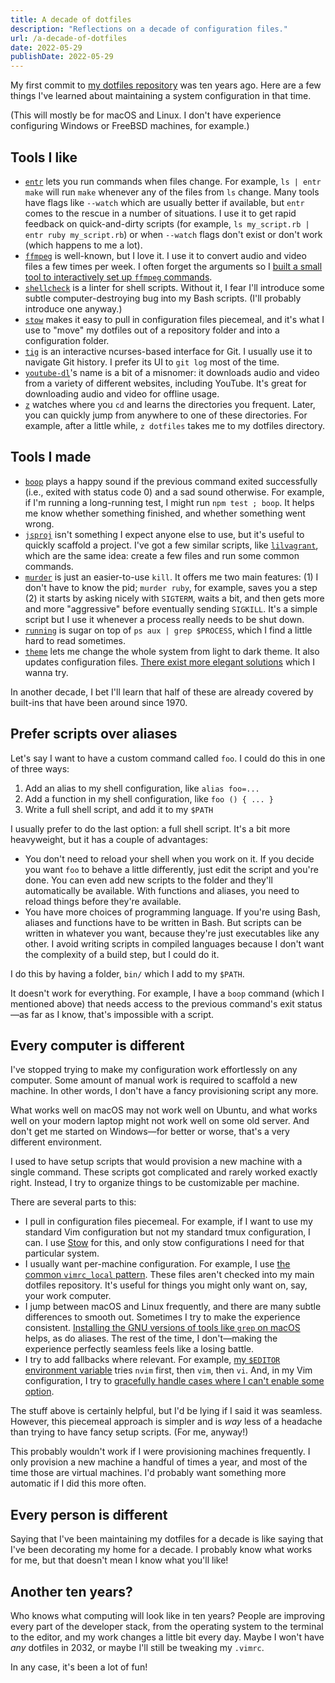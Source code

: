 ```yaml
---
title: A decade of dotfiles
description: "Reflections on a decade of configuration files."
url: /a-decade-of-dotfiles
date: 2022-05-29
publishDate: 2022-05-29
---
```


My first commit to [my dotfiles repository][0] was ten years ago. Here are a few things I've learned about maintaining a system configuration in that time.

(This will mostly be for macOS and Linux. I don't have experience configuring Windows or FreeBSD machines, for example.)

## Tools I like

- [`entr`](https://eradman.com/entrproject/) lets you run commands when files change. For example, `ls | entr make` will run `make` whenever any of the files from `ls` change. Many tools have flags like `--watch` which are usually better if available, but `entr` comes to the rescue in a number of situations. I use it to get rapid feedback on quick-and-dirty scripts (for example, `ls my_script.rb | entr ruby my_script.rb`) or when `--watch` flags don't exist or don't work (which happens to me a lot).
- [`ffmpeg`](https://ffmpeg.org/) is well-known, but I love it. I use it to convert audio and video files a few times per week. I often forget the arguments so I [built a small tool to interactively set up `ffmpeg` commands](https://evanhahn.github.io/ffmpeg-buddy/).
- [`shellcheck`](https://www.shellcheck.net/) is a linter for shell scripts. Without it, I fear I'll introduce some subtle computer-destroying bug into my Bash scripts. (I'll probably introduce one anyway.)
- [`stow`](https://www.gnu.org/software/stow/) makes it easy to pull in configuration files piecemeal, and it's what I use to "move" my dotfiles out of a repository folder and into a configuration folder.
- [`tig`](https://jonas.github.io/tig/) is an interactive ncurses-based interface for Git. I usually use it to navigate Git history. I prefer its UI to `git log` most of the time.
- [`youtube-dl`](https://youtube-dl.org/)'s name is a bit of a misnomer: it downloads audio and video from a variety of different websites, including YouTube. It's great for downloading audio and video for offline usage.
- [`z`](https://github.com/rupa/z) watches where you `cd` and learns the directories you frequent. Later, you can quickly jump from anywhere to one of these directories. For example, after a little while, `z dotfiles` takes me to my dotfiles directory.

## Tools I made

- [`boop`](https://gitlab.com/EvanHahn/dotfiles/-/blob/ece393e625bb8254fe05774df33bb5af8a73d7e7/home/zsh/.config/zsh/aliases.zsh#L48-56) plays a happy sound if the previous command exited successfully (i.e., exited with status code 0) and a sad sound otherwise. For example, if I'm running a long-running test, I might run `npm test ; boop`. It helps me know whether something finished, and whether something went wrong.
- [`jsproj`](https://gitlab.com/EvanHahn/dotfiles/-/blob/ece393e625bb8254fe05774df33bb5af8a73d7e7/home/bin/bin/jsproj) isn't something I expect anyone else to use, but it's useful to quickly scaffold a project. I've got a few similar scripts, like [`lilvagrant`](https://gitlab.com/EvanHahn/dotfiles/-/blob/ece393e625bb8254fe05774df33bb5af8a73d7e7/home/bin/bin/lilvagrant), which are the same idea: create a few files and run some common commands.
- [`murder`](https://gitlab.com/EvanHahn/dotfiles/-/blob/ece393e625bb8254fe05774df33bb5af8a73d7e7/home/bin/bin/murder) is just an easier-to-use `kill`. It offers me two main features: (1) I don't have to know the pid; `murder ruby`, for example, saves you a step (2) it starts by asking nicely with `SIGTERM`, waits a bit, and then gets more and more "aggressive" before eventually sending `SIGKILL`. It's a simple script but I use it whenever a process really needs to be shut down.
- [`running`](https://gitlab.com/EvanHahn/dotfiles/-/blob/ece393e625bb8254fe05774df33bb5af8a73d7e7/home/bin/bin/running) is sugar on top of `ps aux | grep $PROCESS`, which I find a little hard to read sometimes.
- [`theme`](https://gitlab.com/EvanHahn/dotfiles/-/blob/ece393e625bb8254fe05774df33bb5af8a73d7e7/home/bin/bin/theme) lets me change the whole system from light to dark theme. It also updates configuration files. [There exist more elegant solutions](https://arslan.io/2021/02/15/automatic-dark-mode-for-terminal-applications/) which I wanna try.

In another decade, I bet I'll learn that half of these are already covered by built-ins that have been around since 1970.

## Prefer scripts over aliases

Let's say I want to have a custom command called `foo`. I could do this in one of three ways:

1. Add an alias to my shell configuration, like `alias foo=...`
1. Add a function in my shell configuration, like `foo () { ... }`
1. Write a full shell script, and add it to my `$PATH`

I usually prefer to do the last option: a full shell script. It's a bit more heavyweight, but it has a couple of advantages:

- You don't need to reload your shell when you work on it. If you decide you want `foo` to behave a little differently, just edit the script and you're done. You can even add new scripts to the folder and they'll automatically be available. With functions and aliases, you need to reload things before they're available.
- You have more choices of programming language. If you're using Bash, aliases and functions have to be written in Bash. But scripts can be written in whatever you want, because they're just executables like any other. I avoid writing scripts in compiled languages because I don't want the complexity of a build step, but I could do it.

I do this by having a folder, `bin/` which I add to my `$PATH`.

It doesn't work for everything. For example, I have a `boop` command (which I mentioned above) that needs access to the previous command's exit status—as far as I know, that's impossible with a script.

## Every computer is different

I've stopped trying to make my configuration work effortlessly on any computer. Some amount of manual work is required to scaffold a new machine. In other words, I don't have a fancy provisioning script any more.

What works well on macOS may not work well on Ubuntu, and what works well on your modern laptop might not work well on some old server. And don't get me started on Windows—for better or worse, that's a very different environment.

I used to have setup scripts that would provision a new machine with a single command. These scripts got complicated and rarely worked exactly right. Instead, I try to organize things to be customizable per machine.

There are several parts to this:

- I pull in configuration files piecemeal. For example, if I want to use my standard Vim configuration but not my standard tmux configuration, I can. I use [Stow](https://www.gnu.org/software/stow/) for this, and only stow configurations I need for that particular system.
- I usually want per-machine configuration. For example, I use [the common `vimrc_local` pattern](https://gitlab.com/EvanHahn/dotfiles/-/blob/ece393e625bb8254fe05774df33bb5af8a73d7e7/home/vim/.config/nvim/init.vim#L296-300). These files aren't checked into my main dotfiles repository. It's useful for things you might only want on, say, your work computer.
- I jump between macOS and Linux frequently, and there are many subtle differences to smooth out. Sometimes I try to make the experience consistent. [Installing the GNU versions of tools like `grep` on macOS](https://apple.stackexchange.com/a/69332) helps, as do aliases. The rest of the time, I don't—making the experience perfectly seamless feels like a losing battle.
- I try to add fallbacks where relevant. For example, [my `$EDITOR` environment variable](https://gitlab.com/EvanHahn/dotfiles/-/blob/ece393e625bb8254fe05774df33bb5af8a73d7e7/home/zsh/.config/zsh/env.zsh#L18-24) tries `nvim` first, then `vim`, then `vi`. And, in my Vim configuration, I try to [gracefully handle cases where I can't enable some option](https://gitlab.com/EvanHahn/dotfiles/-/blob/ece393e625bb8254fe05774df33bb5af8a73d7e7/home/vim/.config/nvim/init.vim#L133-137).

The stuff above is certainly helpful, but I'd be lying if I said it was seamless. However, this piecemeal approach is simpler and is _way_ less of a headache than trying to have fancy setup scripts. (For me, anyway!)

This probably wouldn't work if I were provisioning machines frequently. I only provision a new machine a handful of times a year, and most of the time those are virtual machines. I'd probably want something more automatic if I did this more often.

## Every person is different

Saying that I've been maintaining my dotfiles for a decade is like saying that I've been decorating my home for a decade. I probably know what works for me, but that doesn't mean I know what you'll like!

## Another ten years?

Who knows what computing will look like in ten years? People are improving every part of the developer stack, from the operating system to the terminal to the editor, and my work changes a little bit every day. Maybe I won't have _any_ dotfiles in 2032, or maybe I'll still be tweaking my `.vimrc`.

In any case, it's been a lot of fun!

[0]: https://gitlab.com/EvanHahn/dotfiles
